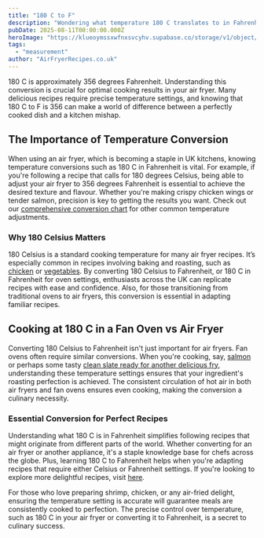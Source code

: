 ```yaml
---
title: "180 C to F"
description: "Wondering what temperature 180 C translates to in Fahrenheit for your air fryer? We’ve got you covered. This guide will help you convert 180 degrees Celsius to Fahrenheit, ensuring your air-fried treats come out just right."
pubDate: 2025-08-11T00:00:00.000Z
heroImage: "https://klueoymssxwfnxsvcyhv.supabase.co/storage/v1/object/public/md/180-c-to-f-27a0912b.png"
tags:
  - "measurement"
author: "AirFryerRecipes.co.uk"
---
```


<p id="">180 C is approximately 356 degrees Fahrenheit. Understanding this conversion is crucial for optimal cooking results in your air fryer. Many delicious recipes require precise temperature settings, and knowing that 180 C to F is 356 can make a world of difference between a perfectly cooked dish and a kitchen mishap.</p><h2 id="">The Importance of Temperature Conversion</h2><p id="">When using an air fryer, which is becoming a staple in UK kitchens, knowing temperature conversions such as 180 C in Fahrenheit is vital. For example, if you're following a recipe that calls for 180 degrees Celsius, being able to adjust your air fryer to 356 degrees Fahrenheit is essential to achieve the desired texture and flavour. Whether you're making crispy chicken wings or tender salmon, precision is key to getting the results you want. Check out our <a href="https://www.airfryerrecipe.co.uk/air-fryer-conversion-chart" id="">comprehensive conversion chart</a> for other common temperature adjustments.</p><h3 id="">Why 180 Celsius Matters</h3><p id="">180 Celsius is a standard cooking temperature for many air fryer recipes. It’s especially common in recipes involving baking and roasting, such as <a href="https://www.airfryerrecipe.co.uk/recipe-category/chicken" id="">chicken</a> or <a href="https://www.airfryerrecipe.co.uk/recipe-category/vegetables" id="">vegetables</a>. By converting 180 Celsius to Fahrenheit, or 180 C in Fahrenheit for oven settings, enthusiasts across the UK can replicate recipes with ease and confidence. Also, for those transitioning from traditional ovens to air fryers, this conversion is essential in adapting familiar recipes.</p><h2 id="">Cooking at 180 C in a Fan Oven vs Air Fryer</h2><p id="">Converting 180 Celsius to Fahrenheit isn't just important for air fryers. Fan ovens often require similar conversions. When you're cooking, say, <a href="https://www.airfryerrecipe.co.uk/recipe-category/salmon" id="">salmon</a> or perhaps some tasty <a href="https://www.airfryerrecipe.co.uk/air-fryer-cleaner" id="">clean slate ready for another delicious fry</a>, understanding these temperature settings ensures that your ingredient's roasting perfection is achieved. The consistent circulation of hot air in both air fryers and fan ovens ensures even cooking, making the conversion a culinary necessity.</p><h3 id="">Essential Conversion for Perfect Recipes</h3><p id="">Understanding what 180 C is in Fahrenheit simplifies following recipes that might originate from different parts of the world. Whether converting for an air fryer or another appliance, it's a staple knowledge base for chefs across the globe. Plus, learning 180 C to Fahrenheit helps when you're adapting recipes that require either Celsius or Fahrenheit settings. If you're looking to explore more delightful recipes, visit <a href="https://www.airfryerrecipe.co.uk/recipes" id="">here</a>.</p><p id="">For those who love preparing shrimp, chicken, or any air-fried delight, ensuring the temperature setting is accurate will guarantee meals are consistently cooked to perfection. The precise control over temperature, such as 180 C in your air fryer or converting it to Fahrenheit, is a secret to culinary success.</p>